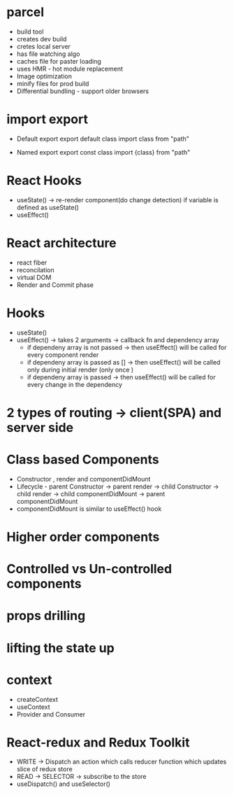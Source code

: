 # parcel
- build tool
- creates dev build
- cretes local server
- has file watching algo
- caches file for paster loading
- uses HMR - hot module replacement
- Image optimization
- minify files for prod build
- Differential bundling - support older browsers


# import export
  - Default export
    export default class
    import class from "path"

  - Named export
    export const class
    import {class} from "path"


# React Hooks
- useState() -> re-render component(do change detection) if variable is defined as useState()
- useEffect()    

# React architecture
 - react fiber
 - reconcilation
 - virtual DOM
 - Render and Commit phase

# Hooks
- useState()
- useEffect() -> takes 2 arguments -> callback fn and dependency array
  - if dependeny array is not passed -> then useEffect() will be called for every component render
  - if dependeny array is passed as [] -> then useEffect() will be called only during initial render (only once )
  - if dependeny array is passed -> then useEffect() will be called for every change in the dependency

# 2 types of routing -> client(SPA) and server side

# Class based Components
 - Constructor , render and componentDidMount
 - Lifecycle - parent Constructor -> parent render -> child Constructor -> child render -> child componentDidMount -> parent componentDidMount
 - componentDidMount is similar to useEffect() hook

# Higher order components

# Controlled vs Un-controlled components

# props drilling

# lifting the state up 

# context
 - createContext
 - useContext
 - Provider and Consumer

# React-redux and Redux Toolkit
 - WRITE -> Dispatch an action which calls reducer function which updates slice of redux store
 - READ -> SELECTOR -> subscribe to the store
 - useDispatch() and useSelector()  